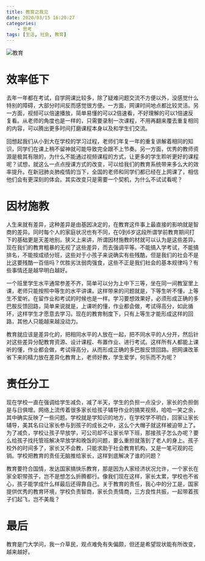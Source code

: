 ```yaml
---
title: 教育之我见
date: 2020/03/15 16:20:27
categories:
    - 思考
tags: [生活, 社会, 教育]
---
```


![教育](http://venson-blog-images.oss-cn-beijing.aliyuncs.com/2020-03-15-my-opinion-on-education/270064-9945eb77511cccae.jpg)

# 效率低下

去年一年都在考试，自学网课比较多，除了疑难问题交流不方便以外，没感觉什么特别的障碍，大部分时间反而感觉很方便。一方面，网课时间地点都比较灵活。另一方面，视频可以倍速播放，简单易懂的可以2倍速看，不好理解的可以1倍速反复看。从老师的角度也是一样的，只需要录制一次课程，不用再翻来覆去重复相同的内容，可以腾出更多时间打磨课程本身以及和学生们交流。

回想起我们从小到大在学校的学习过程，老师们年复一年的重复讲解着相同的知识，同学们在课上稍不留神就可能导致完全跟不上节奏。另一方面，优秀的教师资源是极其有限的，为什么不能通过视频课程的方式，让更多的学生聆听更好的课程呢？试想，就这么一点点授课方式的改变，可以给我们的教育系统带来多么大的效率提升。在新冠肺炎肺疫情的当下，全国的老师和同学们都已经在上网课了，相信他们会有更深刻的体会。其实改变只是需要一个契机，为什么不试试看呢？

# 因材施教

人生来就有差异，这种差异是由基因决定的，在教育这件事上最直接的影响就是智商的差异。同时每个人的家庭状况也有不同，在0到6岁这段所谓学前教育期间打下的基础更是天差地别。狭义上来讲，所谓因材施教的材就可以认为是这些差异。现在我们的教育粗暴的无视了这些差异，而去强调平等。不能搞入学考试，不能搞排名，不能按成绩分班，这些对于小孩子来说确实有些残酷，但是我们的社会不是比这要残酷一百倍吗？优胜劣汰弱肉强食，这些不正是我们社会的基本规律吗？有些事情还是越早明白越好。

一个班里学生水平通常参差不齐，简单可以分为上中下三等，坐在同一间教室里上课，老师只能按照中等生的水平讲课。这样带来的问题就是，下等生听不懂，上等生不爱听。在留作业和考试的时候也是一样。学习要想效果好，必须形成正确的多巴胺反馈回路，简单来说就是，上课听的懂，作业都会做，考试得高分，如此循环，这样学生才愿意去学习。现在的教育制度下，只有上等生才能形成这样的回路，其他人只能越来越没动力。

教育就应该是差异化的，把相同水平的人放在一起，把不同水平的人分开，然后针对这些差异分配教育资源、设计课程、布置作业、进行考试。这样所有人都能上课听的懂，作业都会做，考试得高分，从而形成正确的多巴胺反馈回路。把网课改革省下来的精力放在差异化教育上，老师好教，学生爱学，何乐而不为呢？

# 责任分工

现在学校一直在强调给学生减负，减了半天，学生的负担一点没少，家长的负担倒是与日俱增。网络上流传着很多家长给孩子辅导作业的搞笑视频，哈哈一笑之余，其中确实反映了一些问题。学校就是学知识的地方，在学校学不明白，回家让家长辅导，美其名曰让家长参与到孩子的成长之中，这么个大帽子就这样被迫带上了。为了减负，学校让孩子早放学，可公司却不让家长早下班，那接孩子怎么办呢？要么给孩子找托管班解决早放学和晚饭的问题，要么重担就落到了老人的身上。孩子校外的时间多了，家长又不会教，只能求助于社会教育机构，又是一笔可观的花销。学校把教育的责任无脑推给家长，这样到底解决了谁的问题？

教育要符合国情，发达国家搞快乐教育，那是因为人家经济状况允许，一个家长在家全职带孩子，岂不是想怎么折腾都行。像我们现在这样，家长太累，学校也不省心，孩子能学成什么样最后还得靠自己。关于教育的责任，我心中的分工是，国家提供优秀的教育环境，学校负责智商，家长负责情商，三方良性共振，一起带着孩子们起飞，岂不美哉？

# 最后

教育是门大学问，我一介草民，观点难免有失偏颇，但还是希望现状能有所改变，越来越好。

